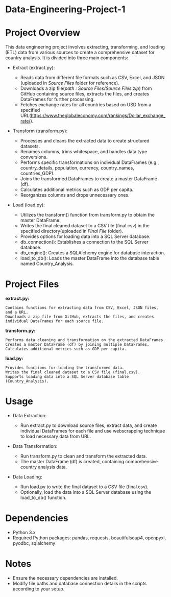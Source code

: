 # Data-Engineering-Project-1

# Project Overview
This data engineering project involves extracting, transforming, and loading (ETL) data from various sources to create a comprehensive dataset for country analysis. It is divided into three main components:

- Extract (extract.py):

  * Reads data from different file formats such as CSV, Excel, and JSON (uploaded in *Source Files* folder for reference).
  * Downloads a zip file(*path : Source Files/Source Files.zip*) from GitHub containing source files, extracts the files, and creates DataFrames for further processing.
  * Fetches exchange rates for all countries based on USD from a specified URL(https://www.theglobaleconomy.com/rankings/Dollar_exchange_rate/).

- Transform (transform.py):
  
  * Processes and cleans the extracted data to create structured datasets.
  * Renames columns, trims whitespace, and handles data type conversions.
  * Performs specific transformations on individual DataFrames (e.g., country_details, population, currency, country_names, countries_GDP).
  * Joins the transformed DataFrames to create a master DataFrame (df).
  * Calculates additional metrics such as GDP per capita.
  * Reorganizes columns and drops unnecessary ones.

- Load (load.py):
  
  * Utilizes the transform() function from transform.py to obtain the master DataFrame.
  * Writes the final cleaned dataset to a CSV file (final.csv) in the specified directory(uploaded in *Final File* folder).
  * Provides options for loading data into a SQL Server database.
  * db_connection(): Establishes a connection to the SQL Server database.
  * db_engine(): Creates a SQLAlchemy engine for database interaction.
  * load_to_db(): Loads the master DataFrame into the database table named Country_Analysis.

# Project Files

__extract.py:__

    Contains functions for extracting data from CSV, Excel, JSON files, and a URL.  
    Downloads a zip file from GitHub, extracts the files, and creates individual DataFrames for each source file.

__transform.py:__

    Performs data cleaning and transformation on the extracted DataFrames.  
    Creates a master DataFrame (df) by joining multiple DataFrames.  
    Calculates additional metrics such as GDP per capita.

__load.py:__

    Provides functions for loading the transformed data.  
    Writes the final cleaned dataset to a CSV file (final.csv).  
    Supports loading data into a SQL Server database table (Country_Analysis).

# Usage
* Data Extraction:

  * Run extract.py to download source files, extract data, and create individual DataFrames for each file and use webscrapping technique to load necessary data from URL.

* Data Transformation:

  * Run transform.py to clean and transform the extracted data.
  * The master DataFrame (df) is created, containing comprehensive country analysis data.

* Data Loading:

  * Run load.py to write the final dataset to a CSV file (final.csv).
  * Optionally, load the data into a SQL Server database using the load_to_db() function.

# Dependencies
- Python 3.x
- Required Python packages: pandas, requests, beautifulsoup4, openpyxl, pyodbc, sqlalchemy

# Notes
- Ensure the necessary dependencies are installed.
- Modify file paths and database connection details in the scripts according to your setup.
